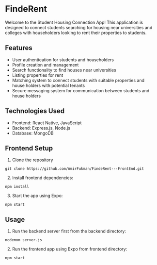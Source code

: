 # FindeRent

Welcome to the Student Housing Connection App! This application is designed to connect students searching for housing near universities and colleges with householders looking to rent their properties to students.

## Features

* User authentication for students and householders
* Profile creation and management
* Search functionality to find houses near universities
* Listing properties for rent
* Matching system to connect students with suitable properties and house holders with potential tenants
* Secure messaging system for communication between students and house holders

## Technologies Used

* Frontend: React Native, JavaScript
* Backend: Express.js, Node.js
* Database: MongoDB


## Frontend Setup
1. Clone the repository
```bach
git clone https://github.com/AmirFukman/FindeRent---FrontEnd.git
```
2. Install frontend dependencies:
```bach
npm install
```
3. Start the app using Expo:
```bach
npm start
```

## Usage
1. Run the backend server first from the backend directory:
```bach
nodemon server.js
```

2. Run the frontend app using Expo from frontend directory:
```bach
npm start
```


